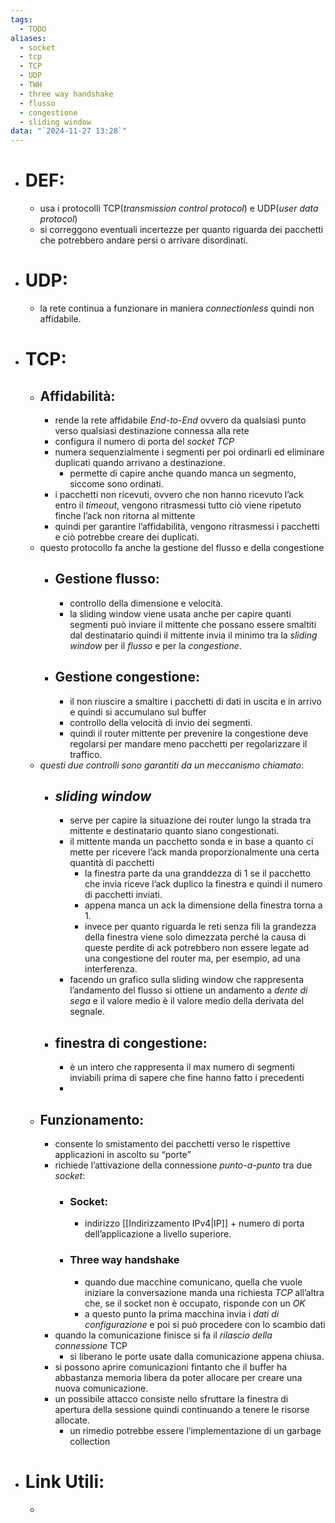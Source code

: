 ```yaml
---
tags:
  - TODO
aliases:
  - socket
  - tcp
  - TCP
  - UDP
  - TWH
  - three way handshake
  - flusso
  - congestione
  - sliding window
data: "`2024-11-27 13:28`"
---
```

- # DEF:
	- usa i protocolli TCP(_transmission control protocol_) e UDP(_user data protocol_)
	- si correggono eventuali incertezze per quanto riguarda dei pacchetti che potrebbero andare persi o arrivare disordinati.
- # UDP:
	- la rete continua a funzionare in maniera _connectionless_ quindi non affidabile.
- # TCP:
	- ## Affidabilità:
		- rende la rete affidabile _End-to-End_ ovvero da qualsiasi punto verso qualsiasi destinazione connessa alla rete 
		- configura il numero di porta del _socket TCP_
		- numera sequenzialmente i segmenti per poi ordinarli ed eliminare duplicati quando arrivano a destinazione.
			- permette di capire anche quando manca un segmento, siccome sono ordinati. 
		- i pacchetti non ricevuti, ovvero che non hanno ricevuto l’ack entro il _timeout_, vengono ritrasmessi tutto ciò viene ripetuto finche l’ack non ritorna al mittente 
		- quindi per garantire l’affidabilità, vengono ritrasmessi i pacchetti e ciò potrebbe creare dei duplicati.
	- questo protocollo fa anche la gestione del flusso e della congestione
		- ## Gestione flusso:
			- controllo della dimensione e velocità.
			- la sliding window viene usata anche per capire quanti segmenti può inviare il mittente che possano essere smaltiti dal destinatario quindi il mittente invia il minimo tra la _sliding window_ per il _flusso_ e per la _congestione_.
		- ## Gestione congestione:
			- il non riuscire a smaltire i pacchetti di dati in uscita e in arrivo e quindi si accumulano sul buffer 
			- controllo della velocità di invio dei segmenti.
			- quindi il router mittente per prevenire la congestione deve regolarsi per mandare meno pacchetti per regolarizzare il traffico.
	- _questi due controlli sono garantiti da un meccanismo chiamato_:
		- ## _sliding window_
			- serve per capire la situazione dei router lungo la strada tra mittente e destinatario quanto siano congestionati.
			- il mittente manda un pacchetto sonda e in base a quanto ci mette per ricevere l’ack manda proporzionalmente una certa quantità di pacchetti 
				- la finestra parte da una granddezza di 1 se il pacchetto che invia riceve l’ack duplico la finestra e quindi il numero di pacchetti inviati.
				- appena manca un ack la dimensione della finestra torna a 1.
				- invece per quanto riguarda le reti senza fili la grandezza della finestra viene solo dimezzata perché la causa di queste perdite di ack potrebbero non essere legate ad una congestione del router ma, per esempio, ad una interferenza.
			- facendo un grafico sulla sliding window che rappresenta l’andamento del flusso si ottiene un andamento a _dente di sega_ e il valore medio è il valore medio della derivata del segnale.
		- ## finestra di congestione:
			- è un intero che rappresenta il max numero di segmenti inviabili prima di sapere che fine hanno fatto i precedenti
			- 
	- ## Funzionamento:
		- consente lo smistamento dei pacchetti verso le rispettive applicazioni in ascolto su “porte”
		- richiede l’attivazione della connessione _punto-a-punto_ tra due _socket_:
			- ### Socket:
				- indirizzo [[Indirizzamento IPv4|IP]] + numero di porta dell’applicazione a livello superiore.
			- ### Three way handshake
				- quando due macchine comunicano, quella che vuole iniziare la conversazione manda una richiesta _TCP_ all’altra che, se il socket non è occupato, risponde con un _OK_ 
				- a questo punto la prima macchina invia i _dati di configurazione_ e poi si può procedere con lo scambio dati
		- quando la comunicazione finisce si fa il _rilascio della connessione_ TCP 
			- si liberano le porte usate dalla comunicazione appena chiusa.
		- si possono aprire comunicazioni fintanto che il buffer ha abbastanza memoria libera da poter allocare per creare una nuova comunicazione.
		- un possibile attacco consiste nello sfruttare la finestra di apertura della sessione quindi continuando a tenere le risorse allocate.
			- un rimedio potrebbe essere l’implementazione di un garbage collection  
- # Link Utili:
	- 